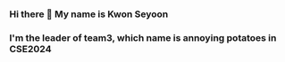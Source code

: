 ### Hi there 👋  My name is Kwon Seyoon

<!--
**math-odd/math-odd** is a ✨ _special_ ✨ repository because its `README.md` (this file) appears on your GitHub profile.
-->
### I'm the leader of team3, which name is annoying potatoes in CSE2024
